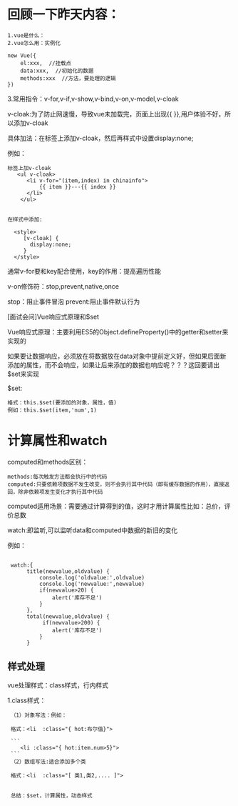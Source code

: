# 回顾一下昨天内容：
```
1.vue是什么：
2.vue怎么用：实例化

new Vue({
    el:xxx,  //挂载点
    data:xxx,  //初始化的数据
    methods:xxx  //方法，要处理的逻辑
})

```

3.常用指令：v-for,v-if,v-show,v-bind,v-on,v-model,v-cloak

v-cloak:为了防止网速慢，导致vue未加载完，页面上出现{{ }},用户体验不好，所以添加v-cloak

  具体加法：在标签上添加v-cloak，然后再样式中设置display:none;

  例如：

  ```
  标签上加v-cloak
     <ul v-cloak>
        <li v-for="(item,index) in chinainfo">
            {{ item }}---{{ index }}
        </li>
      </ul>


  在样式中添加:

    <style>
       [v-cloak] {
         display:none;
       }
    </style>
```

通常v-for要和key配合使用，key的作用：提高遍历性能

v-on修饰符：stop,prevent,native,once

stop：阻止事件冒泡
prevent:阻止事件默认行为

[面试会问]Vue响应式原理和$set

Vue响应式原理：主要利用ES5的Object.defineProperty()中的getter和setter来实现的

如果要让数据响应，必须放在将数据放在data对象中提前定义好，但如果后面新添加的属性，而不会响应，如果让后来添加的数据也响应呢？？？这回要请出$set来实现

$set:

```
格式：this.$set(要添加的对象，属性，值)
例如：this.$set(item,'num',1) 

```


#  计算属性和watch

  computed和methods区别：

    methods:每次触发方法都会执行中的代码
    computed:只要依赖项数据不发生改变，则不会执行其中代码（即有缓存数据的作用），直接返回，除非依赖项发生变化才执行其中代码

  computed适用场景：需要通过计算得到的值，这时才用计算属性比如：总价，评价总数

  watch:即监听,可以监听data和computed中数据的新旧的变化

  例如：

  ```

   watch:{
        title(newvalue,oldvalue) {
            console.log('oldvalue:',oldvalue)
            console.log('newvalue:',newvalue)
            if(newvalue>20) {
                alert('库存不足')
            }
        },
        total(newvalue,oldvalue) {
             if(newvalue>200) {
                alert('库存不足')
            }
        }

```


## 样式处理

  vue处理样式：class样式，行内样式

  1.class样式：
  
     （1）对象写法：例如：

     格式：<li  :class="{ hot:布尔值}">

     ```
        <li :class="{ hot:item.num>5}">
     ```
     （2）数组写法:适合添加多个类

     格式：<li  :class="[ 类1,类2,.... ]">


     总结：$set，计算属性，动态样式